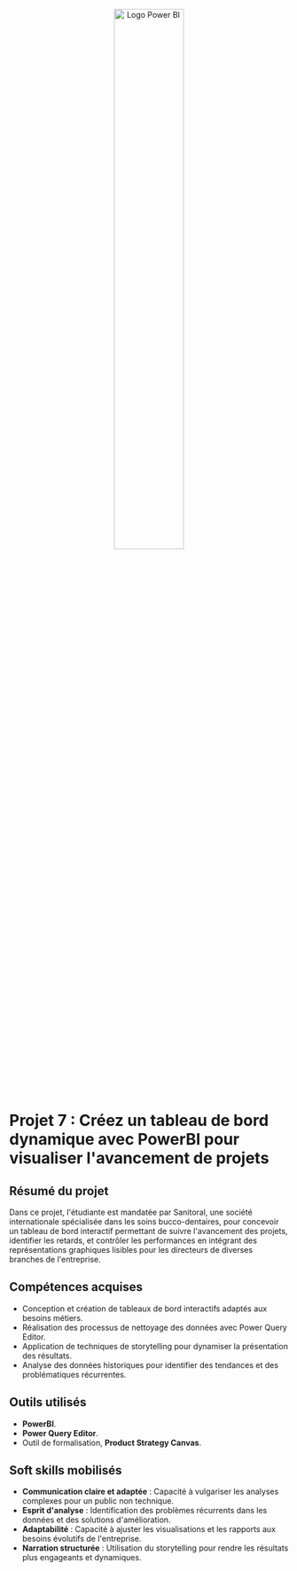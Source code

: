 <p align="center">
  <img src="https://github.com/user-attachments/assets/1f9e05d1-7c6a-45f0-ad4e-97563993a371" alt="Logo Power BI" width= 50% />
<p>
  
# Projet 7 : Créez un tableau de bord dynamique avec PowerBI pour visualiser l'avancement de projets

## Résumé du projet
Dans ce projet, l'étudiante est mandatée par Sanitoral, une société internationale spécialisée dans les soins bucco-dentaires,
pour concevoir un tableau de bord interactif permettant de suivre l'avancement des projets, identifier les retards,
et contrôler les performances en intégrant des représentations graphiques lisibles pour les directeurs de diverses branches de l'entreprise. 

## Compétences acquises
- Conception et création de tableaux de bord interactifs adaptés aux besoins métiers.
- Réalisation des processus de nettoyage des données avec Power Query Editor.
- Application de techniques de storytelling pour dynamiser la présentation des résultats.
- Analyse des données historiques pour identifier des tendances et des problématiques récurrentes.
  
## Outils utilisés
- **PowerBI**.
- **Power Query Editor**.
- Outil de formalisation, **Product Strategy Canvas**.

## Soft skills mobilisés
- **Communication claire et adaptée** : Capacité à vulgariser les analyses complexes pour un public non technique.
- **Esprit d'analyse** : Identification des problèmes récurrents dans les données et des solutions d'amélioration.
- **Adaptabilité** : Capacité à ajuster les visualisations et les rapports aux besoins évolutifs de l'entreprise.
- **Narration structurée** : Utilisation du storytelling pour rendre les résultats plus engageants et dynamiques.
